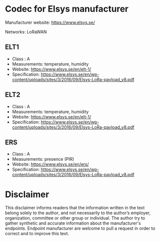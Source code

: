 # Codec for Elsys manufacturer

Manufacturer website: https://www.elsys.se/

Networks: LoRaWAN

## ELT1
* Class : A
* Measurements: temperature, humidity
* Website: https://www.elsys.se/en/elt-1/
* Specification:  https://www.elsys.se/en/wp-content/uploads/sites/3/2016/09/Elsys-LoRa-payload_v8.pdf

## ELT2
* Class : A
* Measurements: temperature, humidity
* Website: https://www.elsys.se/en/elt-1/
* Specification:  https://www.elsys.se/en/wp-content/uploads/sites/3/2016/09/Elsys-LoRa-payload_v8.pdf

## ERS
* Class : A
* Measurements: presence (PIR)
* Website: https://www.elsys.se/en/ers/
* Specification:  https://www.elsys.se/en/wp-content/uploads/sites/3/2016/09/Elsys-LoRa-payload_v8.pdf

# Disclaimer
This disclaimer informs readers that the information written in the text belong solely to the author, and not necessarily to the author’s employer, organization, committee or other group or individual. The author try to gather synthetic and accurate information about the manufacturer's endpoints. Endpoint manufacturer are welcome to pull a request in order to correct and to improve this text.
